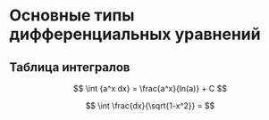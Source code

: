 # Основные типы дифференциальных уравнений
## Таблица интегралов

$$
\int {a^x dx} = \frac{a^x}{ln(a)} + C
$$

$$
\int \frac{dx}{\sqrt{1-x^2}} = 
$$
